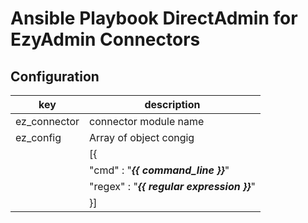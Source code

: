# Ansible Playbook DirectAdmin for EzyAdmin Connectors

## Configuration

| key                | description                                     |
| ------------------ | ------------------------------------------------|
| ez_connector       | connector module name                           |
| ez_config          | Array of object congig                          |
|                    | [{                                              |
|                    |     "cmd" : "***{{ command_line }}***"          |
|                    |     "regex" : "***{{ regular expression }}***"  |
|                    | }]                                              |